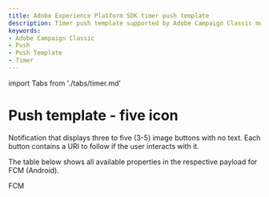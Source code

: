 ```yaml
---
title: Adobe Experience Platform SDK timer push template
description: Timer push template supported by Adobe Campaign Classic mobile extension.
keywords:
- Adobe Campaign Classic
- Push
- Push Template
- Timer
---
```


import Tabs from './tabs/timer.md'

# Push template - five icon

Notification that displays three to five (3-5) image buttons with no text. Each button contains a URI to follow if the user interacts with it.<br />

The table below shows all available properties in the respective payload for FCM (Android).
<br />
<TabsBlock orientation="horizontal" slots="heading, content" repeat="2"/>

FCM

<Tabs query="platform=fcm&template=timer"/>
